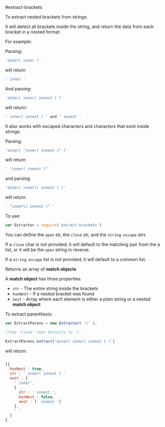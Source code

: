 #extract-brackets

To extract nested brackets from strings.  

It will detect all brackets inside the string, and return the data from each bracket in a nested format.

For example:

Parsing:
```javascript
'outer( inner )'
```
will return
```javascript
' inner '
```

And parsing:
```javascript
'outer( inner( innest ) )'
```
will return:
```javascript
' inner( innest ) ' and ' innest '
```


It also works with escaped characters and characters that exist inside strings:


Parsing:
```javascript
'outer( "inner( innest )" )'
```
will return
```javascript
' "inner( innest )" '
```

and parsing:
```javascript
'outer( inner\( innest ) )'
```
will return
```javascript
' "inner\( innest )" '
```

To use:

```javascript
var Extractor = require('extract-brackets')
```

You can define the `open` str, the `close` str, and the `string escape` strs

If a `close` char is not provided, it will default to the matching pair from the a list, or it will be the `open` string in reverse.

If a `string escape` list is not provided, it will default to a common list.

Returns an array of **match objects**

A **match object** has three properties:

  * `str` - The entire string inside the brackets
  * `hasNest` - If a nested bracket was found
  * `nest` - Array where each element is either a plain string or a nested **match object**

To extract parenthesis:
```javascript
var ExtractParens = new Extractor( '(' );

//the 'close' char defaults to ')'

ExtractParens.extract('outer( inner( innest ) )')
```

will return:
```javascript

[{
  hasNest : true,
  str : ' inner( innest ) '
  nest : [
    ' inner',
    {
      str : ' innest ',
      hasNest : false,
      nest : [' innest ']
    },
    ' '
  ]
}
```